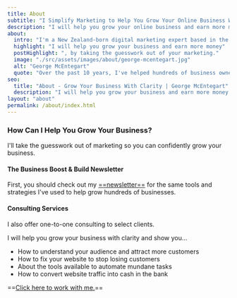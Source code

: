 ```yaml
---
title: About
subtitle: "I Simplify Marketing to Help You Grow Your Online Business With Clarity and Confidence"
description: "I will help you grow your online business and earn more money by taking the guesswork out of your marketing."
about:
  intro: "I'm a New Zealand-born digital marketing expert based in the United Kingdom."
  highlight: "I will help you grow your business and earn more money"
  postHighlight: ", by taking the guesswork out of your marketing."
  image: "./src/assets/images/about/george-mcentegart.jpg"
  alt: "George McEntegart"
  quote: "Over the past 10 years, I've helped hundreds of business owners and entrepreneurs understand their audience and create websites and emails that actually convert."
seo:
  title: "About - Grow Your Business With Clarity | George McEntegart"
  description: "I will help you grow your business and earn more money by taking the guesswork out of your marketing."
layout: "about"
permalink: /about/index.html
---
```


### How Can I Help You Grow Your Business?

I'll take the guesswork out of marketing so you can confidently grow your business.

#### The Business Boost & Build Newsletter

First, you should check out my [==newsletter==](/newsletter) for the same tools and strategies I've used to help grow hundreds of businesses.

#### Consulting Services

I also offer one-to-one consulting to select clients.

I will help you grow your business with clarity and show you...

- How to understand your audience and attract more customers
- How to fix your website to stop losing customers
- About the tools available to automate mundane tasks
- How to convert website traffic into cash in the bank

 ==[Click here to work with me.](/consulting)==